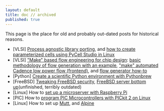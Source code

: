 ```yaml
---
layout: default
title: doc // archived
published: true
---
```


<div id="home">
  <p>This page is the place for old and probably out-dated posts for historical reasons.</p>

  <ul class="posts">
      <li>[VLSI] <a href="./old/various/lib_porting.html">Process agnostic library porting</a>, and <a href="./old/various/pycell_intro">how to create parameterized cells using PyCell Studio in Linux</a></li>
      <li>[VLSI] <a href="./old/various/flow.html">"Make" based flow engineering for chip design</a>: <a href="./old/various/flow_example.html">basic methodology of flow generation with an example</a>, <a href="./old/various/cadence_low_power.html">"make" automated Cadence low power flow (frontend)</a>, and <a href="./old/various/flowgen_howto.html">flow generator how-to</a></li>
      <li>[Python] <a href="./old/nix/python_env.html">Create a scientific Python environment with Pythonbrew</a></li>
      <li>[FreeBSD] <a href="./old/nix/freebsd_security.html">Tweaking FreeBSD security</a>, <a href="./old/nix/freebsd_server.html">FreeBSD server bottom up</a>(unfinished, terribly outdated)</li>
      <li>[Linux] How to <a href="./old/nix/rpi_server.html">set up a microserver with Raspberry Pi</a></li>
      <li>[PIC] How to <a href="./old/nix/pk2cmd.html">program PIC Microcontrollers with PICkit 2 on Linux</a></li>
      <li>[Linux] How to set up <a href="./old/nix/mutt_setup.html">Mutt</a>, and <a href="./old/nix/alpine.html">Alpine</a></li>
  </ul>
  <br />

</div>
